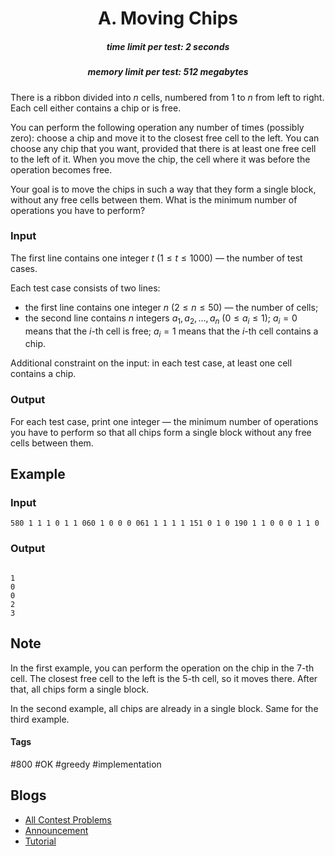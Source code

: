 <h1 style='text-align: center;'> A. Moving Chips</h1>

<h5 style='text-align: center;'>time limit per test: 2 seconds</h5>
<h5 style='text-align: center;'>memory limit per test: 512 megabytes</h5>

There is a ribbon divided into $n$ cells, numbered from $1$ to $n$ from left to right. Each cell either contains a chip or is free.

You can perform the following operation any number of times (possibly zero): choose a chip and move it to the closest free cell to the left. You can choose any chip that you want, provided that there is at least one free cell to the left of it. When you move the chip, the cell where it was before the operation becomes free.

Your goal is to move the chips in such a way that they form a single block, without any free cells between them. What is the minimum number of operations you have to perform?

### Input

The first line contains one integer $t$ ($1 \le t \le 1000$) — the number of test cases.

Each test case consists of two lines:

* the first line contains one integer $n$ ($2 \le n \le 50$) — the number of cells;
* the second line contains $n$ integers $a_1, a_2, \dots, a_n$ ($0 \le a_i \le 1$); $a_i = 0$ means that the $i$-th cell is free; $a_i = 1$ means that the $i$-th cell contains a chip.

Additional constraint on the input: in each test case, at least one cell contains a chip.

### Output

For each test case, print one integer — the minimum number of operations you have to perform so that all chips form a single block without any free cells between them.

## Example

### Input


```text
580 1 1 1 0 1 1 060 1 0 0 0 061 1 1 1 1 151 0 1 0 190 1 1 0 0 0 1 1 0
```
### Output

```text

1
0
0
2
3

```
## Note

In the first example, you can perform the operation on the chip in the $7$-th cell. The closest free cell to the left is the $5$-th cell, so it moves there. After that, all chips form a single block.

In the second example, all chips are already in a single block. Same for the third example.



#### Tags 

#800 #OK #greedy #implementation 

## Blogs
- [All Contest Problems](../Educational_Codeforces_Round_162_(Rated_for_Div._2).md)
- [Announcement](../blogs/Announcement.md)
- [Tutorial](../blogs/Tutorial.md)
